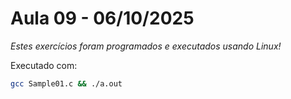 # Aula 09 - 06/10/2025

*Estes exercícios foram programados e executados usando Linux!*

Executado com:
```bash
gcc Sample01.c && ./a.out
```